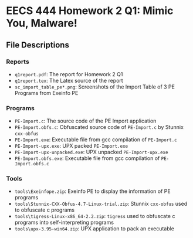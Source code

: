 # EECS 444 Homework 2 Q1: Mimic You, Malware!

## File Descriptions

### Reports

- `q1report.pdf`: The report for Homework 2 Q1
- `q1report.tex`: The Latex source of the report
- `sc_import_table_pe*.png`: Screenshots of the Import Table of 3 PE Programs from Exeinfo PE

### Programs

- `PE-Import.c`: The source code of the PE Import application
- `PE-Import.obfs.c`: Obfuscated source code of `PE-Import.c` by Stunnix `cxx-obfus`
- `PE-Import.exe`: Executable file from gcc compilation of `PE-Import.c`
- `PE-Import-upx.exe`: UPX packed `PE-Import.exe`
- `PE-Import-upx-unpacked.exe`: UPX unpacked `PE-Import-upx.exe`
- `PE-Import.obfs.exe`: Executable file from gcc compilation of `PE-Import.obfs.c`

### Tools

- `tools\Exeinfope.zip`: Exeinfo PE to display the information of PE programs
- `tools\Stunnix-CXX-Obfus-4.7-Linux-trial.zip`: Stunnix `cxx-obfus` used to obfuscate c programs
- `tools\tigress-Linux-x86_64-2.2.zip`: `tigress` used to obfuscate c programs into self-interpreting programs
- `tools\upx-3.95-win64.zip`: UPX application to pack an executable
